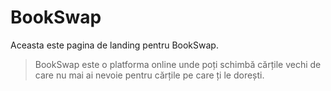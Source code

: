 BookSwap
========

Aceasta este pagina de landing pentru BookSwap.

> BookSwap este o platforma online unde poți schimbă cărțile vechi de care nu mai ai nevoie pentru cărțile pe care ți le dorești.
